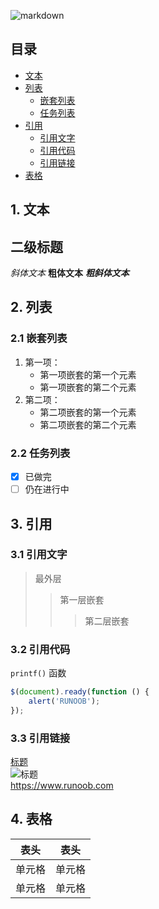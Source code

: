 ![markdown](https://cdoco.com/images/markdown-syntax.png)

## 目录

- [文本](#文本)
- [列表](#列表)
  - [嵌套列表](#嵌套列表)
  - [任务列表](#任务列表)
- [引用](#区块引用)
  - [引用文字](#引用引用文字)
  - [引用代码](#引用代码)
  - [引用链接](#引用链接)
- [表格](#表格)  

## 1. 文本

## 二级标题
*斜体文本*
**粗体文本**
***粗斜体文本***

## 2. 列表

### 2.1 嵌套列表
1. 第一项：
    - 第一项嵌套的第一个元素
    - 第一项嵌套的第二个元素
2. 第二项：
    - 第二项嵌套的第一个元素
    - 第二项嵌套的第二个元素

### 2.2 任务列表
- [x] 已做完
- [ ] 仍在进行中

## 3. 引用

### 3.1 引用文字
> 最外层
> > 第一层嵌套
> > > 第二层嵌套

### 3.2 引用代码
`printf()` 函数

``` javascript
$(document).ready(function () {
    alert('RUNOOB');
});
```
### 3.3 引用链接
[标题](链接地址)  
![标题](http://static.runoob.com/images/runoob-logo.png)  
<https://www.runoob.com>

## 4. 表格

表头|表头
-|-|
单元格|单元格|
|单元格|单元格|



